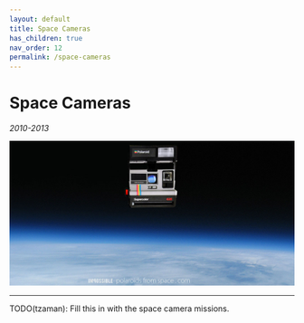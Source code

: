 ```yaml
---
layout: default
title: Space Cameras
has_children: true
nav_order: 12
permalink: /space-cameras
---
```


# Space Cameras

*2010-2013*<br />

![Image](docs/polaroids-from-space/polaroids-from-space-header.jpg)

-----

TODO(tzaman): Fill this in with the space camera missions.
